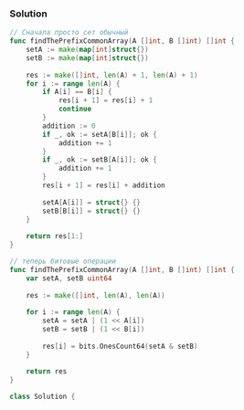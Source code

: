 ### Solution
```go
// Сначала просто сет обычный
func findThePrefixCommonArray(A []int, B []int) []int {
    setA := make(map[int]struct{})
    setB := make(map[int]struct{})
    
    res := make([]int, len(A) + 1, len(A) + 1)
    for i := range len(A) {
        if A[i] == B[i] {
            res[i + 1] = res[i] + 1
            continue
        }
        addition := 0
        if _, ok := setA[B[i]]; ok {
            addition += 1
        }
        if _, ok := setB[A[i]]; ok {
            addition += 1
        }
        res[i + 1] = res[i] + addition
        
        setA[A[i]] = struct{} {}
        setB[B[i]] = struct{} {}
    }
    
    return res[1:]
}
```
```go
// теперь битовые операции
func findThePrefixCommonArray(A []int, B []int) []int {
    var setA, setB uint64
    
    res := make([]int, len(A), len(A))
    
    for i := range len(A) {
        setA = setA | (1 << A[i])
        setB = setB | (1 << B[i])
        
        res[i] = bits.OnesCount64(setA & setB)
    }
    
    return res
}
```

```java
class Solution {
    public int[] findThePrefixCommonArray(int[] A, int[] B) {
        Set<Integer> setA = new HashSet<>();
        Set<Integer> setB = new HashSet<>();
        
        int[] result = new int[A.length];
        
        result[0] = A[0] == B[0] ? 1 : 0;
        setA.add(A[0]);
        setB.add(B[0]);
        
        // setA [1]  setB [3]
        for (int i = 1; i < result.length - 1; i++) {
            // i = 1
            int ai = A[i]; // 3
            int bi = B[i]; // 1
            
            result[i] = result[i - 1] + (setA.contains(bi) ? 1 : 0) + (setB.contains(ai) ? 1 : 0) + (ai == bi ? 1 : 0);
            // 2 = 0 + 1 + 1 + 0
            setA.add(ai);
            setB.add(bi);
        }
        
        result[result.length - 1] = result.length;
        
        return result;
    }
}
```
Решение без set.
```java
class Solution {
    public int[] findThePrefixCommonArray(int[] A, int[] B) {
        // step 0.
        int[] visited = new int[A.length];
        // step 1.
        int[] result = new int[A.length];
        // step 2.

        result[0] = A[0] == B[0] ? 1 : 0; 
        visited[A[0] - 1]++; 
        visited[B[0] - 1]++; 
        // step 3.
        for (int i = 1; i < A.length - 1; i++) {
            // step 3.1.
            if (A[i] == B[i]) {
                result[i] = result[i - 1] + 1;
            } else {

                visited[A[i] - 1]++;
                visited[B[i] - 1]++;
                result[i] = result[i - 1] + (visited[A[i] - 1] == 2 ? 1 : 0) + (visited[B[i] - 1] == 2 ? 1 : 0);
            }
        }
        // step 4.
        result[A.length - 1] = A.length;
        
        return result;
    }
}
```
Решение на битовых операциях
```java
class Solution {
    
    public int[] findThePrefixCommonArray(int[] A, int[] B) {
        long visitedFirst = 0;
        long visitedSecond = 0;
        
        int[] result = new int[A.length];
        for (int i = 0; i < A.length; i++) {
            visitedFirst = visitedFirst | (1L << A[i]);
            visitedSecond = visitedSecond | (1L << B[i]);

            result[i] = Long.bitCount(visitedFirst & visitedSecond);
        }
        
        return result;
    }
}
```
### Time
O(N) -- Потому что проходим каждый элемент
### Memory
O(N) -- Потому что храним каждый элемент в set + размер ответа
### Explication
поскольку все числа от 1 до n встречаются по одному разу гарантировано в каждом массиве
означает что в последний элемент ответа будет равен длине массива.

Также первый элемент будет равен либо 0 либо 1 в зависимости от равенства первых элементов

Заводим set для каждого массива, в котором хранятся уже пройденные элементы.
Далее итерируем все кроме первого и последнего. После каждого прохода добавляем только что пройденные элементы в set 

```c[i] = c[i - 1] + setA.contains(b[i]) + setB.contains(a[i]) + a[i] == b[i]```

Важно не забыть добавить ```a[i] == b[i]```, потому что два равных элемента, означают, что в 
set-ах они не будут храниться.

Кратко в задаче есть два действия -- добавить элементы в сет и узнать текущее пересечение этих сетов.

Для решения с использованием массива мы храним счетчик текущих пересечений. Каждую итерацию он либо увеличиться, 
либо останется на месте. Пересечение достигается при добавлении одинаковых элементов, или когда элемент массива 
равен 2 -- то есть мы уже встретили одинаковые элементы из двух множеств.

Для решения на битовых операциях, мы устанавливаем биты в двух "сетах" (лонгах) в 1.
Пересечение достигается обычной операцией &. Далее с помощью `Long.bitCount` достаем кол-во
пересеченных элементов.

### Note
Джава не приводит boolean к int автоматически